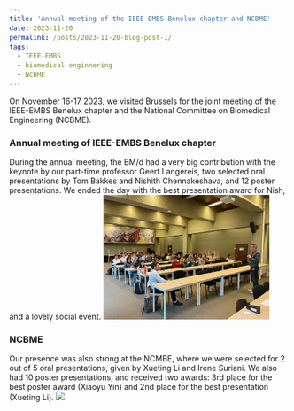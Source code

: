 ```yaml
---
title: 'Annual meeting of the IEEE-EMBS Benelux chapter and NCBME'
date: 2023-11-20
permalink: /posts/2023-11-20-blog-post-1/
tags:
  - IEEE-EMBS
  - biomedical enginnering
  - NCBME
---
```


On November 16-17 2023, we visited Brussels for the joint meeting of the IEEE-EMBS Benelux chapter and the National Committee on Biomedical Engineering (NCBME).

### Annual meeting of IEEE-EMBS Benelux chapter

During the annual meeting, the BM/d had a very big contribution with the keynote by our part-time professor Geert Langereis, two selected oral presentations by Tom Bakkes and Nishith Chennakeshava, and 12 poster presentations. We ended the day with the best presentation award for Nish, and a lovely social event.
<img src="/images/keynote_brussel.jpeg" width="300" />

### NCBME

Our presence was also strong at the NCMBE, where we were selected for 2 out of 5 oral presentations, given by Xueting Li and Irene Suriani. We also had 10 poster presentations, and received two awards: 3rd place for the best poster award (Xiaoyu Yin) and 2nd place for the best presentation (Xueting Li).
<img src="/images/awards.jpeg" width="300" />

